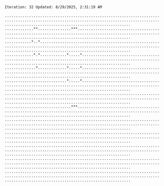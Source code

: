 `Iteration: 32 Updated: 8/29/2025, 2:31:19 AM`
<!-- GOL_START -->
`.....................................................................................................................................................................................................`</br>
`.............**...............***....................................................................................................................................................................`</br>
`............*..*.....................................................................................................................................................................................`</br>
`.............*.*............*.....*..................................................................................................................................................................`</br>
`..............*.............*.....*..................................................................................................................................................................`</br>
`............................*.....*..................................................................................................................................................................`</br>
`.....................................................................................................................................................................................................`</br>
`..............................***....................................................................................................................................................................`</br>
`.....................................................................................................................................................................................................`</br>
`.....................................................................................................................................................................................................`</br>
`.....................................................................................................................................................................................................`</br>
`.....................................................................................................................................................................................................`</br>
`.....................................................................................................................................................................................................`</br>
<!-- GOL_END -->

